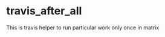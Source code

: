 travis_after_all
================

This is travis helper to run particular work only once in matrix
